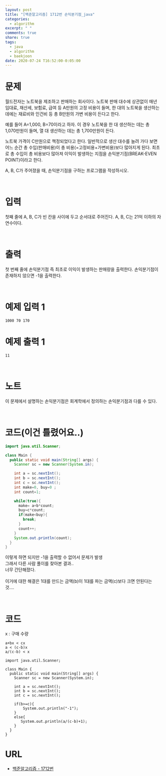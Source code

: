 ```yaml
---
layout: post
title: "[백준알고리즘] 1712번 손익분기점_java"
categories:
  - algorithm
excerpt: " "
comments: true
share: true
tags:
  - java
  - algorithm
  - baekjoon
date: 2020-07-24 T16:52:00-0:05:00
---
```


# 문제

월드전자는 노트북을 제조하고 판매하는 회사이다. 노트북 판매 대수에 상관없이 매년 임대료, 재산세, 보험료, 급여 등 A만원의 고정 비용이 들며, 한 대의 노트북을 생산하는 데에는 재료비와 인건비 등 총 B만원의 가변 비용이 든다고 한다.

예를 들어 A=1,000, B=70이라고 하자. 이 경우 노트북을 한 대 생산하는 데는 총 1,070만원이 들며, 열 대 생산하는 데는 총 1,700만원이 든다.

노트북 가격이 C만원으로 책정되었다고 한다. 일반적으로 생산 대수를 늘려 가다 보면 어느 순간 총 수입(판매비용)이 총 비용(=고정비용+가변비용)보다 많아지게 된다. 최초로 총 수입이 총 비용보다 많아져 이익이 발생하는 지점을 손익분기점(BREAK-EVEN POINT)이라고 한다.

A, B, C가 주어졌을 때, 손익분기점을 구하는 프로그램을 작성하시오.

​

# 입력

첫째 줄에 A, B, C가 빈 칸을 사이에 두고 순서대로 주어진다. A, B, C는 21억 이하의 자연수이다.

​

# 출력

첫 번째 줄에 손익분기점 즉 최초로 이익이 발생하는 판매량을 출력한다. 손익분기점이 존재하지 않으면 -1을 출력한다.

​

# 예제 입력 1

```
1000 70 170
```

# 예제 출력 1

```
11
```

​

# 노트

이 문제에서 설명하는 손익분기점은 회계학에서 정의하는 손익분기점과 다를 수 있다.

​

# 코드(이건 틀렸어요..)

```java
import java.util.Scanner;

class Main {
  public static void main(String[] args) {
    Scanner sc = new Scanner(System.in);

    int a = sc.nextInt();
    int b = sc.nextInt();
    int c = sc.nextInt();
    int make=0, buy=0 ;
    int count=1;

    while(true){
      make= a+b*count;
      buy=c*count;
      if(make<buy){
        break;
      }
      count++;
    }
    System.out.println(count);
  }
}
```

이렇게 하면 되지만 -1을 출력할 수 없어서 문제가 발생<br/>
그래서 다른 사람 풀이를 찾아본 결과..<br/>
너무 간단해졌다.<br/><br/>
이거에 대한 해결은 1대를 만드는 금액(b)이 1대를 파는 금액(c)보다 크면 안된다는 것....

​

# 코드

x : 구매 수량

```
a+bx < cx
a < (c-b)x
a/(c-b) < x
```

```
import java.util.Scanner;

class Main {
  public static void main(String[] args) {
    Scanner sc = new Scanner(System.in);

    int a = sc.nextInt();
    int b = sc.nextInt();
    int c = sc.nextInt();

    if(b>=c){
        System.out.println("-1");
    }
    else{
       System.out.println(a/(c-b)+1);
    }
  }
}
```

# URL

- [백준알고리즘 - 1712번](https://www.acmicpc.net/problem/1712)
